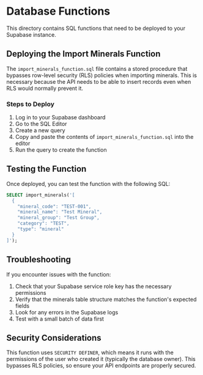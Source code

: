 # Database Functions

This directory contains SQL functions that need to be deployed to your Supabase instance.

## Deploying the Import Minerals Function

The `import_minerals_function.sql` file contains a stored procedure that bypasses row-level security (RLS) policies when importing minerals. This is necessary because the API needs to be able to insert records even when RLS would normally prevent it.

### Steps to Deploy

1. Log in to your Supabase dashboard
2. Go to the SQL Editor
3. Create a new query
4. Copy and paste the contents of `import_minerals_function.sql` into the editor
5. Run the query to create the function

## Testing the Function

Once deployed, you can test the function with the following SQL:

```sql
SELECT import_minerals('[
  {
    "mineral_code": "TEST-001",
    "mineral_name": "Test Mineral",
    "mineral_group": "Test Group",
    "category": "TEST",
    "type": "mineral"
  }
]');
```

## Troubleshooting

If you encounter issues with the function:

1. Check that your Supabase service role key has the necessary permissions
2. Verify that the minerals table structure matches the function's expected fields
3. Look for any errors in the Supabase logs
4. Test with a small batch of data first

## Security Considerations

This function uses `SECURITY DEFINER`, which means it runs with the permissions of the user who created it (typically the database owner). This bypasses RLS policies, so ensure your API endpoints are properly secured. 